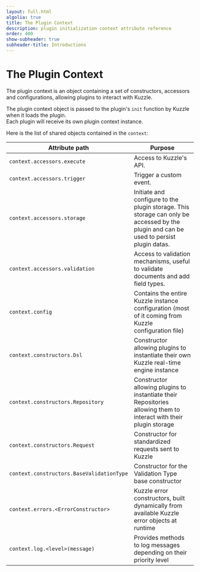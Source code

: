 ```yaml
---
layout: full.html
algolia: true
title: The Plugin Context
description: plugin initialization context attribute reference
order: 400
show-subheader: true
subheader-title: Introductions
---
```


# The Plugin Context

The plugin context is an object containing a set of constructors, accessors and configurations, allowing plugins to interact with Kuzzle.

The plugin context object is passed to the plugin's `init` function by Kuzzle when it loads the plugin.  
Each plugin will receive its own plugin context instance.

Here is the list of shared objects contained in the ``context``:

| Attribute path | Purpose                      |
|----------------|------------------------------|
| `context.accessors.execute` | Access to Kuzzle's API. |
| `context.accessors.trigger` | Trigger a custom event. |
| `context.accessors.storage` | Initiate and configure to the plugin storage. This storage can only be accessed by the plugin and can be used to persist plugin datas. |
| `context.accessors.validation` | Access to validation mechanisms, useful to validate documents and add field types. |
| `context.config` | Contains the entire Kuzzle instance configuration (most of it coming from Kuzzle configuration file) |
| `context.constructors.Dsl` | Constructor allowing plugins to instantiate their own Kuzzle real-time engine instance |
| `context.constructors.Repository` | Constructor allowing plugins to instantiate their Repositories allowing them to interact with their plugin storage |
| `context.constructors.Request` | Constructor for standardized requests sent to Kuzzle |
| `context.constructors.BaseValidationType` | Constructor for the Validation Type base constructor |
| `context.errors.<ErrorConstructor>` |Kuzzle error constructors, built dynamically from available Kuzzle error objects at runtime |
| `context.log.<level>(message)` | Provides methods to log messages depending on their priority level |


